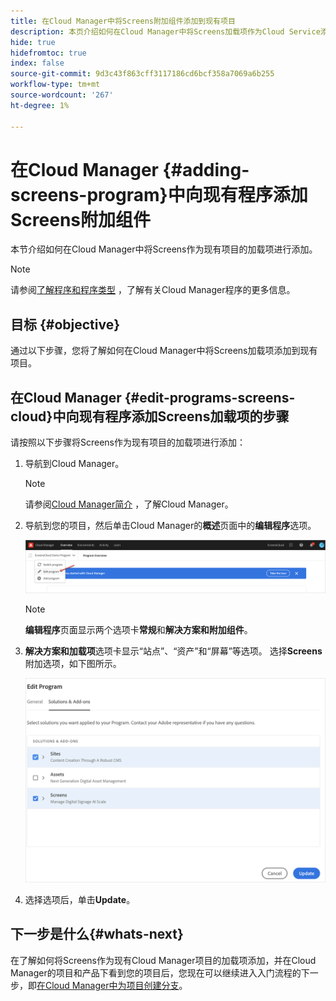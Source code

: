 ```yaml
---
title: 在Cloud Manager中将Screens附加组件添加到现有项目
description: 本页介绍如何在Cloud Manager中将Screens加载项作为Cloud Service添加到现有项目。
hide: true
hidefromtoc: true
index: false
source-git-commit: 9d3c43f863cff3117186cd6bcf358a7069a6b255
workflow-type: tm+mt
source-wordcount: '267'
ht-degree: 1%

---
```



# 在Cloud Manager {#adding-screens-program}中向现有程序添加Screens附加组件

本节介绍如何在Cloud Manager中将Screens作为现有项目的加载项进行添加。

>[!NOTE]
>请参阅[了解程序和程序类型](https://experienceleague.adobe.com/docs/experience-manager-cloud-service/onboarding/getting-access/understand-program-types.html?lang=en) ，了解有关Cloud Manager程序的更多信息。

## 目标 {#objective}

通过以下步骤，您将了解如何在Cloud Manager中将Screens加载项添加到现有项目。

## 在Cloud Manager {#edit-programs-screens-cloud}中向现有程序添加Screens加载项的步骤

请按照以下步骤将Screens作为现有项目的加载项进行添加：

1. 导航到Cloud Manager。

   >[!NOTE]
   >请参阅[Cloud Manager简介](https://experienceleague.adobe.com/docs/experience-manager-cloud-service/onboarding/onboarding-concepts/cloud-manager-introduction.html?lang=en) ，了解Cloud Manager。

1. 导航到您的项目，然后单击Cloud Manager的&#x200B;**概述**&#x200B;页面中的&#x200B;**编辑程序**&#x200B;选项。

   ![图像](/help/screens-cloud/assets/onboarding/add-onexisting1.png)

   >[!NOTE]
   >**编辑程序**&#x200B;页面显示两个选项卡&#x200B;**常规**&#x200B;和&#x200B;**解决方案和附加组件**。

1. **解决方案和加载项**&#x200B;选项卡显示“站点”、“资产”和“屏幕”等选项。 选择&#x200B;**Screens**&#x200B;附加选项，如下图所示。

   ![图像](/help/screens-cloud/assets/onboarding/add-onexisting2.png)

1. 选择选项后，单击&#x200B;**Update**。

## 下一步是什么{#whats-next}

在了解如何将Screens作为现有Cloud Manager项目的加载项添加，并在Cloud Manager的项目和产品下看到您的项目后，您现在可以继续进入入门流程的下一步，即[在Cloud Manager中为项目创建分支](/help/screens-cloud/onboarding-screens-cloud/creating-a-branch.md)。